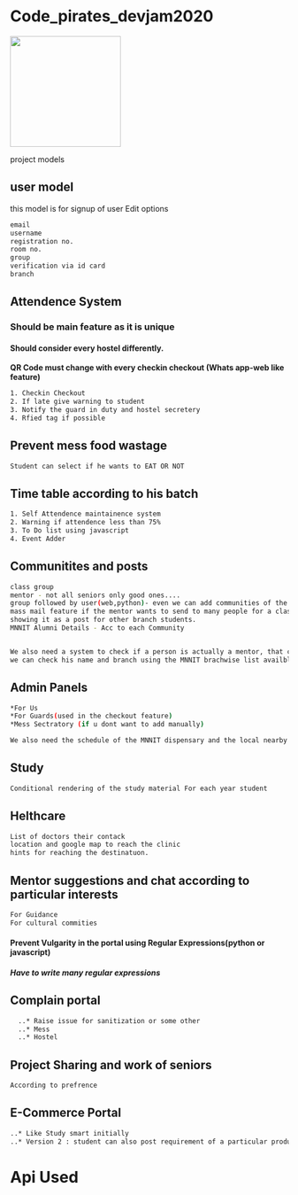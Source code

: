 # Code_pirates_devjam2020
<img src="http://cdn.designbump.com/wp-content/uploads/2013/01/logo-designs-logos-wings-inspiration-017.jpg" height = "200px" width = "200px">

project models

## user model

this model is for signup of user
Edit options
```bash
email
username
registration no.
room no.
group
verification via id card
branch
```
## Attendence System
### Should be main feature as it is unique
#### Should consider every hostel differently.
**QR Code must change with every checkin checkout (Whats app-web like feature)**
```bash
1. Checkin Checkout
2. If late give warning to student
3. Notify the guard in duty and hostel secretery
4. Rfied tag if possible
```
## Prevent mess food wastage
  ```bash
  Student can select if he wants to EAT OR NOT
  ```
## Time table according to his batch
```bash
1. Self Attendence maintainence system
2. Warning if attendence less than 75% 
3. To Do list using javascript
4. Event Adder
```

## Communitites and posts

```bash
class group
mentor - not all seniors only good ones....
group followed by user(web,python)- even we can add communities of the UPSC prep. and GATE
mass mail feature if the mentor wants to send to many people for a class, like CC class for the CS and IT branch, likewise also
showing it as a post for other branch students.
MNNIT Alumni Details - Acc to each Community


We also need a system to check if a person is actually a mentor, that can be done by either using his id and verify it, or 
we can check his name and branch using the MNNIT brachwise list availble at College Website.
```
## Admin Panels
```bash
*For Us
*For Guards(used in the checkout feature)
*Mess Sectratory (if u dont want to add manually)

We also need the schedule of the MNNIT dispensary and the local nearby clinics, at least some legitimate data to show for the practical
```
## Study
```bash
Conditional rendering of the study material For each year student
```
## Helthcare
```bash
List of doctors their contack
location and google map to reach the clinic
hints for reaching the destinatuon.
```
## Mentor suggestions and chat according to particular interests
```bash
For Guidance
For cultural commities
```
#### Prevent Vulgarity in the portal using Regular Expressions(python or javascript)
##### Have to write many regular expressions
## Complain portal
```bash
  ..* Raise issue for sanitization or some other
  ..* Mess
  ..* Hostel
```
## Project Sharing and work of seniors
```bash
According to prefrence
```
## E-Commerce Portal
```bash
..* Like Study smart initially
..* Version 2 : student can also post requirement of a particular product as well as post for selling.
```
# Api Used
